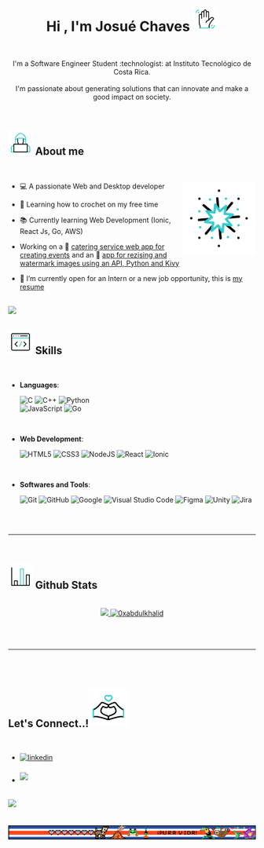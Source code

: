 
<h1 align="center">
  <b>Hi , I'm Josué Chaves </b>
  <img src="imgs/mdIcons/wave.gif" width="50">
</h1>

<br>

<p align="center">
I'm a Software Engineer Student :technologist: at Instituto Tecnológico de Costa Rica. 
<br>
<br>
I'm passionate about generating solutions that can innovate and make a good impact on society.
</p>


<br>


## <img src="imgs/mdIcons/hacker.gif" width ="50"><b> About me</b>
<br>


<picture><img align="right" src="imgs/mdIcons/fireworks.gif" width = 150px></picture>


- :computer: A passionate Web and Desktop developer
- :leaves: Learning how to crochet on my free time

- :books: Currently learning Web Development (Ionic, React Js, Go, AWS)

- Working on a :stew: [catering service web app for creating events](https://github.com/jochaes/DS-Fase-3) and an :city_sunset: [app for rezising and watermark images using an API, Python and Kivy](https://github.com/jochaes/Picturess)  

- :briefcase: I’m currently open for an Intern or a new job opportunity, this is [my resume](https://drive.google.com/file/d/12PYzwHuNdL9Z1K5ye8kSGHZccLrkR8yP/view?usp=sharing)

<br>
<img src="https://user-images.githubusercontent.com/73097560/115834477-dbab4500-a447-11eb-908a-139a6edaec5c.gif">
<br>


## <img src="imgs/mdIcons/skills.gif" width ="50"><b> Skills</b>
<br>

<p align="center">

- **Languages**:
    
    ![C](https://img.shields.io/badge/C%20-%232370ED.svg?style=for-the-badge&logo=c&logoColor=white)
    ![C++](https://img.shields.io/badge/C++%20-%2300599C.svg?style=for-the-badge&logo=c%2B%2B&logoColor=white)
    ![Python](https://img.shields.io/badge/python-3670A0?style=for-the-badge&logo=python&logoColor=ffdd54)    
    ![JavaScript](https://img.shields.io/badge/JavaScript%20-%23F7DF1E.svg?style=for-the-badge&logo=javascript&logoColor=black)	
    ![Go](https://img.shields.io/badge/go-%2300ADD8.svg?style=for-the-badge&logo=go&logoColor=white)

<br>   
    
- **Web Development**:

   ![HTML5](https://img.shields.io/badge/HTML5%20-%23E34F26.svg?style=for-the-badge&logo=html5&logoColor=white)
   ![CSS3](https://img.shields.io/badge/CSS%20-%231572B6.svg?style=for-the-badge&logo=css3&logoColor=white)
   ![NodeJS](https://img.shields.io/badge/node.js-6DA55F?style=for-the-badge&logo=node.js&logoColor=white)
   ![React](https://img.shields.io/badge/react-%2320232a.svg?style=for-the-badge&logo=react&logoColor=%2361DAFB)
   ![Ionic](https://img.shields.io/badge/Ionic-%233880FF.svg?style=for-the-badge&logo=Ionic&logoColor=white)
    
<br>

- **Softwares and Tools**:

    ![Git](https://img.shields.io/badge/git-%23F05033.svg?style=for-the-badge&logo=git&logoColor=white)
    ![GitHub](https://img.shields.io/badge/github-%23121011.svg?style=for-the-badge&logo=github&logoColor=white)
    ![Google](https://img.shields.io/badge/google-%234285F4.svg?style=for-the-badge&logo=google&logoColor=white)
    ![Visual Studio Code](https://img.shields.io/badge/Visual%20Studio%20Code-0078d7.svg?style=for-the-badge&logo=visual-studio-code&logoColor=white)
    ![Figma](https://img.shields.io/badge/figma-%23F24E1E.svg?style=for-the-badge&logo=figma&logoColor=white)
    ![Unity](https://img.shields.io/badge/unity-%23000000.svg?style=for-the-badge&logo=unity&logoColor=white)
    ![Jira](https://img.shields.io/badge/jira-%230A0FFF.svg?style=for-the-badge&logo=jira&logoColor=white)

</p>

<br>
<br>

-----

<br>


## <img src="imgs/mdIcons/bar-chart.gif" width="50"><b> Github Stats </b>
<br>

<div align="center">

<a href="https://github.com/0xabdulkhalid/">
  <img src="https://github-readme-stats.vercel.app/api?username=jochaes&include_all_commits=true&count_private=true&show_icons=true&line_height=20&title_color=7A7ADB&icon_color=2234AE&text_color=D3D3D3&bg_color=0,000000,130F40" width="450"/>
  <img src="https://github-readme-stats.vercel.app/api/top-langs?username=jochaes&show_icons=true&locale=en&layout=compact&line_height=20&title_color=7A7ADB&icon_color=2234AE&text_color=D3D3D3&bg_color=0,000000,130F40" width="375"  alt="0xabdulkhalid"/>

</a>
</div>

<br>
<br>
<br>

-----

<br>
<br>

## <b> Let's Connect..!</b><img src="imgs/mdIcons/love.gif" width ="80">
<br>
<div align='left'>

<ul>

<li>
<a href="www.linkedin.com/in/jochaes" target="_blank">
<img src="https://img.shields.io/badge/linkedin:  Josue Chaves-%2300acee.svg?color=405DE6&style=for-the-badge&logo=linkedin&logoColor=white" alt=linkedin style="margin-bottom: 5px;"/>
</a>
</li>

<br>

<li>
<a href="mailto:josuedaniel.cha@gmail.com" target="_blank">
<img src="https://img.shields.io/badge/gmail:  josuedaniel.cha-%23EA4335.svg?style=for-the-badge&logo=gmail&logoColor=white" t=mail style="margin-bottom: 5px;" />
</a>
</li>
	
</ul>
</div>

<br>
<img src="https://user-images.githubusercontent.com/73097560/115834477-dbab4500-a447-11eb-908a-139a6edaec5c.gif">
<br>
<br>
<br>



<div align='center'>
<img align="center" src="imgs/mdIcons/final_rplace_costa_rica.png" width = 1000px>
</div>
<br>
<br>
<br>
<br>


